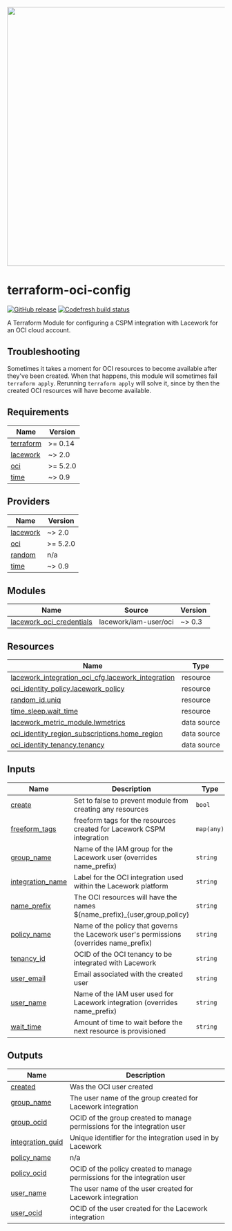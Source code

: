 <a href="https://lacework.com"><img src="https://techally-content.s3-us-west-1.amazonaws.com/public-content/lacework_logo_full.png" width="600"></a>

# terraform-oci-config

[![GitHub release](https://img.shields.io/github/release/lacework/terraform-oci-config.svg)](https://github.com/lacework/terraform-<PROVIDER>-<NAME>/releases/)
[![Codefresh build status]( https://g.codefresh.io/api/badges/pipeline/lacework/terraform-modules%2Ftest-compatibility?type=cf-1&key=eyJhbGciOiJIUzI1NiJ9.NWVmNTAxOGU4Y2FjOGQzYTkxYjg3ZDEx.RJ3DEzWmBXrJX7m38iExJ_ntGv4_Ip8VTa-an8gBwBo)]( https://g.codefresh.io/pipelines/edit/new/builds?id=607e25e6728f5a6fba30431b&pipeline=test-compatibility&projects=terraform-modules&projectId=607db54b728f5a5f8930405d)

A Terraform Module for configuring a CSPM integration with Lacework for an OCI cloud
account.

## Troubleshooting

Sometimes it takes a moment for OCI resources to become available after they've been created.
When that happens, this module will sometimes fail `terraform apply`. Rerunning `terraform
apply` will solve it, since by then the created OCI resources will have become available.
<!-- BEGIN_TF_DOCS -->
## Requirements

| Name | Version |
|------|---------|
| <a name="requirement_terraform"></a> [terraform](#requirement\_terraform) | >= 0.14 |
| <a name="requirement_lacework"></a> [lacework](#requirement\_lacework) | ~> 2.0 |
| <a name="requirement_oci"></a> [oci](#requirement\_oci) | >= 5.2.0 |
| <a name="requirement_time"></a> [time](#requirement\_time) | ~> 0.9 |

## Providers

| Name | Version |
|------|---------|
| <a name="provider_lacework"></a> [lacework](#provider\_lacework) | ~> 2.0 |
| <a name="provider_oci"></a> [oci](#provider\_oci) | >= 5.2.0 |
| <a name="provider_random"></a> [random](#provider\_random) | n/a |
| <a name="provider_time"></a> [time](#provider\_time) | ~> 0.9 |

## Modules

| Name | Source | Version |
|------|--------|---------|
| <a name="module_lacework_oci_credentials"></a> [lacework\_oci\_credentials](#module\_lacework\_oci\_credentials) | lacework/iam-user/oci | ~> 0.3 |

## Resources

| Name | Type |
|------|------|
| [lacework_integration_oci_cfg.lacework_integration](https://registry.terraform.io/providers/lacework/lacework/latest/docs/resources/integration_oci_cfg) | resource |
| [oci_identity_policy.lacework_policy](https://registry.terraform.io/providers/oracle/oci/latest/docs/resources/identity_policy) | resource |
| [random_id.uniq](https://registry.terraform.io/providers/hashicorp/random/latest/docs/resources/id) | resource |
| [time_sleep.wait_time](https://registry.terraform.io/providers/hashicorp/time/latest/docs/resources/sleep) | resource |
| [lacework_metric_module.lwmetrics](https://registry.terraform.io/providers/lacework/lacework/latest/docs/data-sources/metric_module) | data source |
| [oci_identity_region_subscriptions.home_region](https://registry.terraform.io/providers/oracle/oci/latest/docs/data-sources/identity_region_subscriptions) | data source |
| [oci_identity_tenancy.tenancy](https://registry.terraform.io/providers/oracle/oci/latest/docs/data-sources/identity_tenancy) | data source |

## Inputs

| Name | Description | Type | Default | Required |
|------|-------------|------|---------|:--------:|
| <a name="input_create"></a> [create](#input\_create) | Set to false to prevent module from creating any resources | `bool` | `true` | no |
| <a name="input_freeform_tags"></a> [freeform\_tags](#input\_freeform\_tags) | freeform tags for the resources created for Lacework CSPM integration | `map(any)` | `{}` | no |
| <a name="input_group_name"></a> [group\_name](#input\_group\_name) | Name of the IAM group for the Lacework user (overrides name\_prefix) | `string` | `""` | no |
| <a name="input_integration_name"></a> [integration\_name](#input\_integration\_name) | Label for the OCI integration used within the Lacework platform | `string` | `"OCI CSPM Integration"` | no |
| <a name="input_name_prefix"></a> [name\_prefix](#input\_name\_prefix) | The OCI resources will have the names ${name\_prefix}\_{user,group,policy} | `string` | `"lw_cspm"` | no |
| <a name="input_policy_name"></a> [policy\_name](#input\_policy\_name) | Name of the policy that governs the Lacework user's permissions (overrides name\_prefix) | `string` | `""` | no |
| <a name="input_tenancy_id"></a> [tenancy\_id](#input\_tenancy\_id) | OCID of the OCI tenancy to be integrated with Lacework | `string` | n/a | yes |
| <a name="input_user_email"></a> [user\_email](#input\_user\_email) | Email associated with the created user | `string` | n/a | yes |
| <a name="input_user_name"></a> [user\_name](#input\_user\_name) | Name of the IAM user used for Lacework integration (overrides name\_prefix) | `string` | `""` | no |
| <a name="input_wait_time"></a> [wait\_time](#input\_wait\_time) | Amount of time to wait before the next resource is provisioned | `string` | `"10s"` | no |

## Outputs

| Name | Description |
|------|-------------|
| <a name="output_created"></a> [created](#output\_created) | Was the OCI user created |
| <a name="output_group_name"></a> [group\_name](#output\_group\_name) | The user name of the group created for Lacework integration |
| <a name="output_group_ocid"></a> [group\_ocid](#output\_group\_ocid) | OCID of the group created to manage permissions for the integration user |
| <a name="output_integration_guid"></a> [integration\_guid](#output\_integration\_guid) | Unique identifier for the integration used in by Lacework |
| <a name="output_policy_name"></a> [policy\_name](#output\_policy\_name) | n/a |
| <a name="output_policy_ocid"></a> [policy\_ocid](#output\_policy\_ocid) | OCID of the policy created to manage permissions for the integration user |
| <a name="output_user_name"></a> [user\_name](#output\_user\_name) | The user name of the user created for Lacework integration |
| <a name="output_user_ocid"></a> [user\_ocid](#output\_user\_ocid) | OCID of the user created for the Lacework integration |
<!-- END_TF_DOCS -->